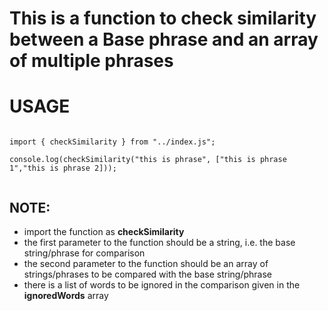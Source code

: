 # This is a function to check similarity between a **Base** phrase and an array of multiple phrases

# USAGE

```

import { checkSimilarity } from "../index.js";

console.log(checkSimilarity("this is phrase", ["this is phrase 1","this is phrase 2]));


```

## NOTE:

- import the function as **checkSimilarity**
- the first parameter to the function should be a string, i.e. the base string/phrase for comparison
- the second parameter to the function should be an array of strings/phrases to be compared with the base string/phrase
- there is a list of words to be ignored in the comparison given in the **ignoredWords** array
